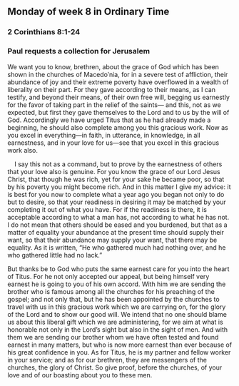 ## Monday of week 8 in Ordinary Time

### 2 Corinthians 8:1-24

### Paul requests a collection for Jerusalem

We want you to know, brethren, about the grace of God which has been shown in the churches of Macedoʹnia, for in a severe test of affliction, their abundance of joy and their extreme poverty have overflowed in a wealth of liberality on their part. For they gave according to their means, as I can testify, and beyond their means, of their own free will, begging us earnestly for the favor of taking part in the relief of the saints— and this, not as we expected, but first they gave themselves to the Lord and to us by the will of God. Accordingly we have urged Titus that as he had already made a beginning, he should also complete among you this gracious work. Now as you excel in everything—in faith, in utterance, in knowledge, in all earnestness, and in your love for us—see that you excel in this gracious work also.

    I say this not as a command, but to prove by the earnestness of others that your love also is genuine. For you know the grace of our Lord Jesus Christ, that though he was rich, yet for your sake he became poor, so that by his poverty you might become rich. And in this matter I give my advice: it is best for you now to complete what a year ago you began not only to do but to desire, so that your readiness in desiring it may be matched by your completing it out of what you have. For if the readiness is there, it is acceptable according to what a man has, not according to what he has not. I do not mean that others should be eased and you burdened, but that as a matter of equality your abundance at the present time should supply their want, so that their abundance may supply your want, that there may be equality. As it is written, “He who gathered much had nothing over, and he who gathered little had no lack.”

But thanks be to God who puts the same earnest care for you into the heart of Titus. For he not only accepted our appeal, but being himself very earnest he is going to you of his own accord. With him we are sending the brother who is famous among all the churches for his preaching of the gospel; and not only that, but he has been appointed by the churches to travel with us in this gracious work which we are carrying on, for the glory of the Lord and to show our good will. We intend that no one should blame us about this liberal gift which we are administering, for we aim at what is honorable not only in the Lord’s sight but also in the sight of men. And with them we are sending our brother whom we have often tested and found earnest in many matters, but who is now more earnest than ever because of his great confidence in you. As for Titus, he is my partner and fellow worker in your service; and as for our brethren, they are messengers of the churches, the glory of Christ. So give proof, before the churches, of your love and of our boasting about you to these men.